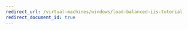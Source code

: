 ```yaml
---
redirect_url: /virtual-machines/windows/load-balanced-iis-tutorial
redirect_document_id: true
---
```

